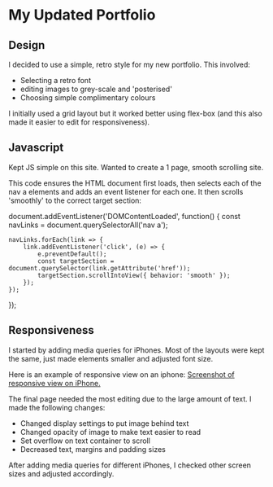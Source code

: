 # My Updated Portfolio

## Design
I decided to use a simple, retro style for my new portfolio.
This involved:
- Selecting a retro font
- editing images to grey-scale and 'posterised'
- Choosing simple complimentary colours

I initially used a grid layout but it worked better using flex-box (and this also made it easier to edit for responsiveness).

## Javascript
Kept JS simple on this site. Wanted to create a 1 page, smooth scrolling site.

This code ensures the HTML document first loads, then selects each of the nav a elements and adds an event listener for each one. It then scrolls 'smoothly' to the correct target section:

document.addEventListener('DOMContentLoaded', function() {
    const navLinks = document.querySelectorAll('nav a');

    navLinks.forEach(link => {
        link.addEventListener('click', (e) => {
            e.preventDefault();
            const targetSection = document.querySelector(link.getAttribute('href'));
            targetSection.scrollIntoView({ behavior: 'smooth' });
        });
    });
});


## Responsiveness
I started by adding media queries for iPhones. Most of the layouts were kept the same, just made elements smaller and adjusted font size.

Here is an example of responsive view on an iphone:
[Screenshot of responsive view on iPhone.](/../main/images/responsive.png)

The final page needed the most editing due to the large amount of text. I made the following changes:
- Changed display settings to put image behind text
- Changed opacity of image to make text easier to read
- Set overflow on text container to scroll
- Decreased text, margins and padding sizes

After adding media queries for different iPhones, I checked other screen sizes and adjusted accordingly.
